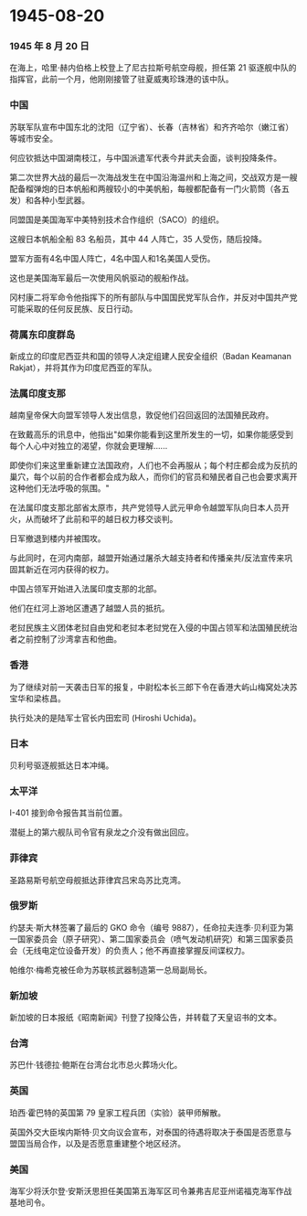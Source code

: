 # 1945-08-20

### 1945 年 8 月 20 日

在海上，哈里·赫内伯格上校登上了尼古拉斯号航空母舰，担任第 21
驱逐舰中队的指挥官，此前一个月，他刚刚接管了驻夏威夷珍珠港的该中队。

### 中国

苏联军队宣布中国东北的沈阳（辽宁省）、长春（吉林省）和齐齐哈尔（嫩江省）等城市安全。

何应钦抵达中国湖南枝江，与中国派遣军代表今井武夫会面，谈判投降条件。

第二次世界大战的最后一次海战发生在中国沿海温州和上海之间，交战双方是一艘配备榴弹炮的日本帆船和两艘较小的中美帆船，每艘都配备有一门火箭筒（各五发）和各种小型武器。

同盟国是美国海军中美特别技术合作组织（SACO）的组织。

这艘日本帆船全船 83 名船员，其中 44 人阵亡，35 人受伤，随后投降。

盟军方面有4名中国人阵亡，4名中国人和1名美国人受伤。

这也是美国海军最后一次使用风帆驱动的舰船作战。

冈村康二将军命令他指挥下的所有部队与中国国民党军队合作，并反对中国共产党可能采取的任何反民族、反日行动。

### 荷属东印度群岛

新成立的印度尼西亚共和国的领导人决定组建人民安全组织（Badan Keamanan
Rakjat），并将其作为印度尼西亚的军队。

### 法属印度支那

越南皇帝保大向盟军领导人发出信息，敦促他们召回返回的法国殖民政府。

在致戴高乐的讯息中，他指出"如果你能看到这里所发生的一切，如果你能感受到每个人心中对独立的渴望，你就会更理解\...\...

即使你们来这里重新建立法国政府，人们也不会再服从；每个村庄都会成为反抗的巢穴，每个以前的合作者都会成为敌人，而你们的官员和殖民者自己也会要求离开这种他们无法呼吸的氛围。"

在法属印度支那北部省太原市，共产党领导人武元甲命令越盟军队向日本人员开火，从而破坏了此前和平的越日权力移交谈判。

日军撤退到楼内并被围攻。

与此同时，在河内南部，越盟开始通过屠杀大越支持者和传播亲共/反法宣传来巩固其新近在河内获得的权力。

中国占领军开始进入法属印度支那的北部。

他们在红河上游地区遭遇了越盟人员的抵抗。

老挝民族主义团体老挝自由党和老挝本老挝党在入侵的中国占领军和法国殖民统治者之前控制了沙湾拿吉和他曲。

### 香港

为了继续对前一天袭击日军的报复，中尉松本长三郎下令在香港大屿山梅窝处决苏宝华和梁栋昌。

执行处决的是陆军士官长内田宏司 (Hiroshi Uchida)。

### 日本

贝利号驱逐舰抵达日本冲绳。

### 太平洋

I-401 接到命令报告其当前位置。

潜艇上的第六舰队司令官有泉龙之介没有做出回应。

### 菲律宾

圣路易斯号航空母舰抵达菲律宾吕宋岛苏比克湾。

### 俄罗斯

约瑟夫·斯大林签署了最后的 GKO 命令（编号
9887），任命拉夫连季·贝利亚为第一国家委员会（原子研究）、第二国家委员会（喷气发动机研究）和第三国家委员会（无线电定位设备开发）的负责人；他不再直接掌握反间谍权力。

帕维尔·梅希克被任命为苏联核武器制造第一总局副局长。

### 新加坡

新加坡的日本报纸《昭南新闻》刊登了投降公告，并转载了天皇诏书的文本。

### 台湾

苏巴什·钱德拉·鲍斯在台湾台北市总火葬场火化。

### 英国

珀西·霍巴特的英国第 79 皇家工程兵团（实验）装甲师解散。

英国外交大臣埃内斯特·贝文向议会宣布，对泰国的待遇将取决于泰国是否愿意与盟国当局合作，以及是否愿意重建整个地区经济。

### 美国

海军少将沃尔登·安斯沃思担任美国第五海军区司令兼弗吉尼亚州诺福克海军作战基地司令。